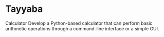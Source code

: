 # Tayyaba
Calculator Develop a Python-based calculator that can perform basic arithmetic operations through a command-line interface or a simple GUI.
